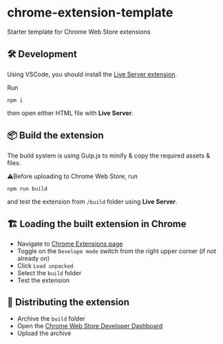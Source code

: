# chrome-extension-template

Starter template for Chrome Web Store extensions

## 🛠️ Development

Using VSCode, you should install the [Live Server extension](https://marketplace.visualstudio.com/items?itemName=ritwickdey.LiveServer).

Run

```
npm i
```

then open either HTML file with **Live Server**.

## 📦 Build the extension

The build system is using Gulp.js to minify & copy the required assets & files.

⚠️Before uploading to Chrome Web Store, run

```
npm run build
```

and test the extension from `/build` folder using **Live Server**.

## 🏗️ Loading the built extension in Chrome

- Navigate to [Chrome Extensions page](chrome://extensions/)
- Toggle on the `Develope mode` switch from the right upper corner (if not already on)
- Click `Load unpacked`
- Select the `build` folder
- Test the extension

## 🚀 Distributing the extension

- Archive the `build` folder
- Open the [Chrome Web Store Developer Dashboard](https://chrome.google.com/webstore/developer/dashboard)
- Upload the archive
